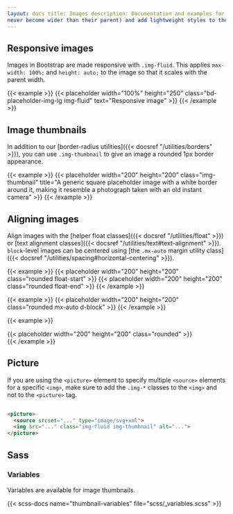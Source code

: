 ```yaml
---
layout: docs title: Images description: Documentation and examples for opting images into responsive behavior (so they
never become wider than their parent) and add lightweight styles to them—all via classes. group: content toc: true
---
```


## Responsive images

Images in Bootstrap are made responsive with `.img-fluid`. This applies `max-width: 100%;` and `height: auto;` to the
image so that it scales with the parent width.

{{< example >}} {{< placeholder width="100%" height="250" class="bd-placeholder-img-lg img-fluid" text="Responsive
image" >}} {{< /example >}}

## Image thumbnails

In addition to our [border-radius utilities]({{< docsref "/utilities/borders" >}}), you can use `.img-thumbnail` to give
an image a rounded 1px border appearance.

{{< example >}} {{< placeholder width="200" height="200" class="img-thumbnail" title="A generic square placeholder image
with a white border around it, making it resemble a photograph taken with an old instant camera" >}} {{< /example >}}

## Aligning images

Align images with the [helper float classes]({{< docsref "/utilities/float" >}}) or [text alignment classes]({{<
docsref "/utilities/text#text-alignment" >}}). `block`-level images can be centered
using [the `.mx-auto` margin utility class]({{< docsref "/utilities/spacing#horizontal-centering" >}}).

{{< example >}} {{< placeholder width="200" height="200" class="rounded float-start" >}} {{< placeholder width="200"
height="200" class="rounded float-end" >}} {{< /example >}}

{{< example >}} {{< placeholder width="200" height="200" class="rounded mx-auto d-block" >}} {{< /example >}}

{{< example >}}
<div class="text-center">
  {{< placeholder width="200" height="200" class="rounded" >}}
</div>
{{< /example >}}

## Picture

If you are using the `<picture>` element to specify multiple `<source>` elements for a specific `<img>`, make sure to
add the `.img-*` classes to the `<img>` and not to the `<picture>` tag.

```html
​
<picture>
  <source srcset="..." type="image/svg+xml">
  <img src="..." class="img-fluid img-thumbnail" alt="...">
</picture>
```

## Sass

### Variables

Variables are available for image thumbnails.

{{< scss-docs name="thumbnail-variables" file="scss/_variables.scss" >}}
